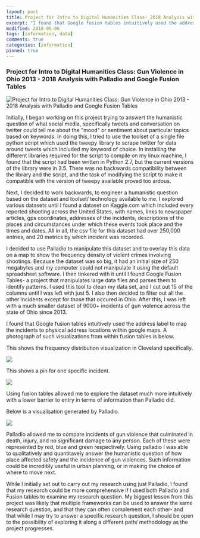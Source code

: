 ```yaml
---
layout: post
title: Project for Intro to Digital Humanities Class- 2018 Analysis with Palladio and Google Fusion Tables
excerpt: "I found that Google fusion tables intuitively used the address label to map the incidents to physical address locations within google maps. A photograph of such visualizations from within fusion tables is below."
modified: 2018-05-06
tags: [information, data]
comments: true
categories: [information]
pinned: true
---
```

### Project for Intro to Digital Humanities Class: Gun Violence in Ohio 2013 - 2018 Analysis with Palladio and Google Fusion Tables
![Project for Intro to Digital Humanities Class: Gun Violence in Ohio 2013 - 2018 Analysis with Palladio and Google Fusion Tables](https://raw.githubusercontent.com/tanakachingonzo/gun-violence-ohio-2013-2018/master/ohio-tagged.png)

Initially, I began working on this project trying to answert the humanistic question of what social media, specifically tweets and conversation on twitter could tell me about the "mood" or sentiment about particular topics based on keywords. In doing this, I tried to use the toolset of a single file python script which used the tweepy library to scrape twitter for data around tweets which included my keyword of choice. In installing the different libraries required for the script to compile on my linux machine, I found that the script had been written in Python 2.7, but the current versions of the library were in 3.5. There was no backwards compatibility between the library and the script, and the task of modifying the script to make it compatible with the version of tweepy available proved too ardous. 

Next, I decided to work backwards, to engineer a humanistic question based on the dataset and toolset/ technology available to me. I explored various datasets until I found a dataset on Kaggle.com which included every reported shooting across the United States, with names, links to newspaper articles, gps coordinates, addresses of the incidents, descriptions of the places and circumstances under which these events took place and the times and dates. All in all, the csv file for this dataset had over 250,000 entries, and 20 metrics by which incident was recorded.

I decided to use Palladio to manipulate this dataset and to overlay this data on a map to show the frequency density of violent crimes involving shootings. Because the dataset was so big, it had an initial size of 250 megabytes and my computer could not manipulate it using the default spreadsheet software. I then tinkered with it until I found Google Fusion Tables- a project that manipulates large data files  and parses them to identify patterns. I used this tool to clean my data set, and I cut out 15 of the columns until I was left with just 5. I also then decided to filter out all the other incidents except for those that occured in Ohio. After this, I was left with a much smaller dataset of 9000+ incidents of gun violence across the state of Ohio since 2013. 

I found that Google fusion tables intuitively used the address label to map the incidents to physical address locations within google maps. A photograph of such visualizations from within fusion tables is below.

This shows the frequency distribution visualization in Cleveland specifically.

![](https://raw.githubusercontent.com/tanakachingonzo/gun-violence-ohio-2013-2018/master/cleveland.png)

This shows a pin for one specific incident.

![](https://raw.githubusercontent.com/tanakachingonzo/gun-violence-ohio-2013-2018/master/earth-tag.png)

Using fusion tables allowed me to explore the dataset much more intuitively with a lower barrier to entry in terms of information than Palladio did.

Below is a visualisation generated by Palladio.

![](https://raw.githubusercontent.com/tanakachingonzo/gun-violence-ohio-2013-2018/master/palladio-cleveland-zoomed-out-2x.png)

Palladio allowed me to compare incidents of gun violence that culminated in death, injury, and no significant damage to any person. Each of these were represented by red, blue and green respectively. Using palladio I was able to qualitatively and quantitavely answer the humanistic question of how place affected safety and the incidence of gun violences. Such information could be incredibly useful in urban planning, or in making the choice of where to move next.

While I initially set out to carry out my research using just Palladio, I found that my research could be more comprehensive if I used both Palladio and Fusion tables to examine my research question. My biggest lesson from this project was likely that multiple frameworks can be used to answer the same research question, and that they can often complement each other- and that while I may try to answer a specific research question, I should be open to the possibility of exploring it along a different path/ methodology as the project progresses.
